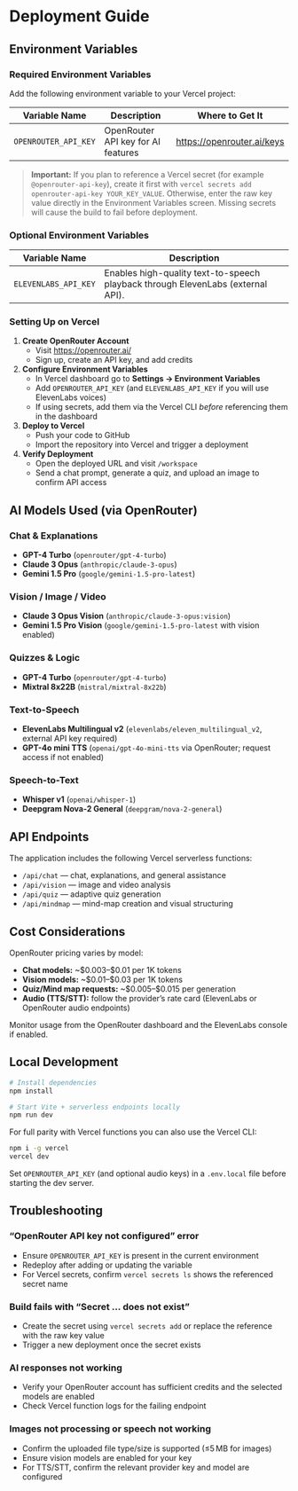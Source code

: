 # Deployment Guide

## Environment Variables

### Required Environment Variables

Add the following environment variable to your Vercel project:

| Variable Name | Description | Where to Get It |
|--------------|-------------|-----------------|
| `OPENROUTER_API_KEY` | OpenRouter API key for AI features | https://openrouter.ai/keys |

> **Important:** If you plan to reference a Vercel secret (for example `@openrouter-api-key`), create it first with `vercel secrets add openrouter-api-key YOUR_KEY_VALUE`. Otherwise, enter the raw key value directly in the Environment Variables screen. Missing secrets will cause the build to fail before deployment.

### Optional Environment Variables

| Variable Name | Description |
|---------------|-------------|
| `ELEVENLABS_API_KEY` | Enables high-quality text-to-speech playback through ElevenLabs (external API). |

### Setting Up on Vercel

1. **Create OpenRouter Account**
   - Visit https://openrouter.ai/
   - Sign up, create an API key, and add credits
2. **Configure Environment Variables**
   - In Vercel dashboard go to **Settings → Environment Variables**
   - Add `OPENROUTER_API_KEY` (and `ELEVENLABS_API_KEY` if you will use ElevenLabs voices)
   - If using secrets, add them via the Vercel CLI *before* referencing them in the dashboard
3. **Deploy to Vercel**
   - Push your code to GitHub
   - Import the repository into Vercel and trigger a deployment
4. **Verify Deployment**
   - Open the deployed URL and visit `/workspace`
   - Send a chat prompt, generate a quiz, and upload an image to confirm API access

## AI Models Used (via OpenRouter)

### Chat & Explanations
- **GPT-4 Turbo** (`openrouter/gpt-4-turbo`)
- **Claude 3 Opus** (`anthropic/claude-3-opus`)
- **Gemini 1.5 Pro** (`google/gemini-1.5-pro-latest`)

### Vision / Image / Video
- **Claude 3 Opus Vision** (`anthropic/claude-3-opus:vision`)
- **Gemini 1.5 Pro Vision** (`google/gemini-1.5-pro-latest` with vision enabled)

### Quizzes & Logic
- **GPT-4 Turbo** (`openrouter/gpt-4-turbo`)
- **Mixtral 8x22B** (`mistral/mixtral-8x22b`)

### Text-to-Speech
- **ElevenLabs Multilingual v2** (`elevenlabs/eleven_multilingual_v2`, external API key required)
- **GPT-4o mini TTS** (`openai/gpt-4o-mini-tts` via OpenRouter; request access if not enabled)

### Speech-to-Text
- **Whisper v1** (`openai/whisper-1`)
- **Deepgram Nova-2 General** (`deepgram/nova-2-general`)

## API Endpoints

The application includes the following Vercel serverless functions:

- `/api/chat` — chat, explanations, and general assistance
- `/api/vision` — image and video analysis
- `/api/quiz` — adaptive quiz generation
- `/api/mindmap` — mind-map creation and visual structuring

## Cost Considerations

OpenRouter pricing varies by model:
- **Chat models:** ~\$0.003–\$0.01 per 1K tokens
- **Vision models:** ~\$0.01–\$0.03 per 1K tokens
- **Quiz/Mind map requests:** ~\$0.005–\$0.015 per generation
- **Audio (TTS/STT):** follow the provider’s rate card (ElevenLabs or OpenRouter audio endpoints)

Monitor usage from the OpenRouter dashboard and the ElevenLabs console if enabled.

## Local Development

```bash
# Install dependencies
npm install

# Start Vite + serverless endpoints locally
npm run dev
```

For full parity with Vercel functions you can also use the Vercel CLI:

```bash
npm i -g vercel
vercel dev
```

Set `OPENROUTER_API_KEY` (and optional audio keys) in a `.env.local` file before starting the dev server.

## Troubleshooting

### “OpenRouter API key not configured” error
- Ensure `OPENROUTER_API_KEY` is present in the current environment
- Redeploy after adding or updating the variable
- For Vercel secrets, confirm `vercel secrets ls` shows the referenced secret name

### Build fails with “Secret … does not exist”
- Create the secret using `vercel secrets add` or replace the reference with the raw key value
- Trigger a new deployment once the secret exists

### AI responses not working
- Verify your OpenRouter account has sufficient credits and the selected models are enabled
- Check Vercel function logs for the failing endpoint

### Images not processing or speech not working
- Confirm the uploaded file type/size is supported (≤5 MB for images)
- Ensure vision models are enabled for your key
- For TTS/STT, confirm the relevant provider key and model are configured

